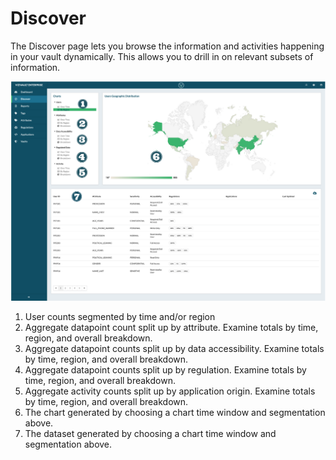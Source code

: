 # Discover

The Discover page lets you browse the information and activities happening in your vault dynamically. This allows you to drill in on relevant subsets of information.

![discover](../assets/images/discover.png "Discover")

1. User counts segmented by time and/or region
2. Aggregate datapoint count split up by attribute. Examine totals by time, region, and overall breakdown.
3. Aggregate datapoint counts split up by data accessibility. Examine totals by time, region, and overall breakdown.
4. Aggregate datapoint counts split up by regulation. Examine totals by time, region, and overall breakdown.
5. Aggregate activity counts split up by application origin. Examine totals by time, region, and overall breakdown.
6. The chart generated by choosing a chart time window and segmentation above.
7. The dataset generated by choosing a chart time window and segmentation above.
